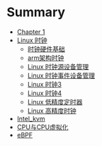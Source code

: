 # Summary

- [Chapter 1](./chapter_1.md)
- [Linux 时钟]()
  - [时钟硬件基础](./time/virt_timer_phy.md)
  - [arm架构时钟](./time/virt_timer_phy_arm.md)
  - [Linux 时钟源设备管理](./time/virt_timer_linux_1.md)
  - [Linux 时钟事件设备管理](./time/virt_timer_linux_2.md)
  - [Linux 时钟3](./time/virt_timer_linux_3.md)
  - [Linux 时钟4](./time/virt_timer_linux_4.md)
  - [Linux 低精度定时器](./time/virt_timer_linux_5.md)
  - [Linux 高精度时钟](./time/virt_timer_linux_6.md)
- [Intel_kvm](./intel_vmx_ops.md)
- [CPU与CPU虚拟化](./cpu.md)
- [eBPF]()